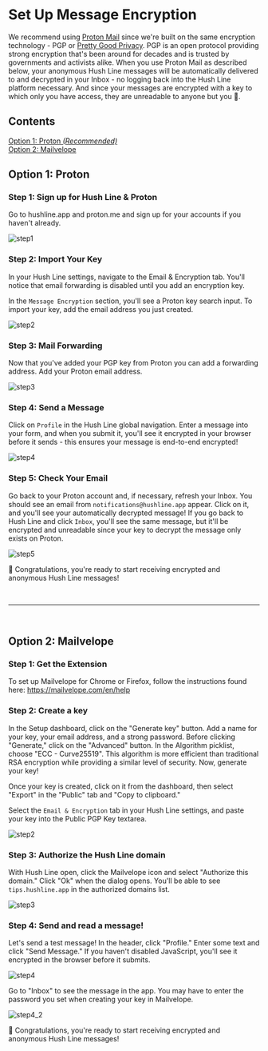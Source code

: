 # Set Up Message Encryption

We recommend using [Proton Mail](https://proton.me) since we're built on the same encryption technology - PGP or [Pretty Good Privacy](https://en.wikipedia.org/wiki/Pretty_Good_Privacy). PGP is an open protocol providing strong encryption that's been around for decades and is trusted by governments and activists alike. When you use Proton Mail as described below, your anonymous Hush Line messages will be automatically delivered to and decrypted in your Inbox - no logging back into the Hush Line platform necessary. And since your messages are encrypted with a key to which only you have access, they are unreadable to anyone but you 💪.

## Contents

[Option 1: Proton _(Recommended)_](#option-1-proton)<br>
[Option 2: Mailvelope](#option-2-mailvelope)

## Option 1: Proton

### Step 1: Sign up for Hush Line & Proton

Go to hushline.app and proton.me and sign up for your accounts if you haven't already.

![step1](https://github.com/user-attachments/assets/ae83a9a5-9dfb-47cb-9b78-9868aee0c2b2)

### Step 2: Import Your Key

In your Hush Line settings, navigate to the Email & Encryption tab. You'll notice that email forwarding is disabled until you add an encryption key.

In the `Message Encryption` section, you'll see a Proton key search input. To import your key, add the email address you just created.

![step2](https://github.com/user-attachments/assets/74df8729-1aea-4925-871b-fd829af3e79f)

### Step 3: Mail Forwarding

Now that you've added your PGP key from Proton you can add a forwarding address. Add your Proton email address.

![step3](https://github.com/user-attachments/assets/32f2f7be-0414-4da4-97cf-2629790ff690)

### Step 4: Send a Message

Click on `Profile` in the Hush Line global navigation. Enter a message into your form, and when you submit it, you'll see it encrypted in your browser before it sends - this ensures your message is end-to-end encrypted!

![step4](https://github.com/user-attachments/assets/b4af8be5-fd9f-4a36-a7c3-3817e6bf6f56)

### Step 5: Check Your Email

Go back to your Proton account and, if necessary, refresh your Inbox. You should see an email from `notifications@hushline.app` appear. Click on it, and you'll see your automatically decrypted message! If you go back to Hush Line and click `Inbox`, you'll see the same message, but it'll be encrypted and unreadable since your key to decrypt the message only exists on Proton.

![step5](https://github.com/user-attachments/assets/0b1dfb8e-21a2-42a7-9018-c63c5fdf3c69)

🎉 Congratulations, you're ready to start receiving encrypted and anonymous Hush Line messages!

<br>

---

<br>

## Option 2: Mailvelope

### Step 1: Get the Extension

To set up Mailvelope for Chrome or Firefox, follow the instructions found here: https://mailvelope.com/en/help

### Step 2: Create a key

In the Setup dashboard, click on the "Generate key" button. Add a name for your key, your email address, and a strong password. Before clicking "Generate," click on the "Advanced" button. In the Algorithm picklist, choose "ECC - Curve25519". This algorithm is more efficient than traditional RSA encryption while providing a similar level of security. Now, generate your key!

Once your key is created, click on it from the dashboard, then select "Export" in the "Public" tab and "Copy to clipboard."

Select the `Email & Encryption` tab in your Hush Line settings, and paste your key into the Public PGP Key textarea.

![step2](https://github.com/user-attachments/assets/f151eeb2-c567-4733-b90a-2fded08f9a55)

### Step 3: Authorize the Hush Line domain

With Hush Line open, click the Mailvelope icon and select "Authorize this domain." Click "Ok" when the dialog opens. You'll be able to see `tips.hushline.app` in the authorized domains list.

![step3](https://github.com/user-attachments/assets/dd5dadbb-5afe-4ac3-a4f2-126f289ce6dc)

### Step 4: Send and read a message!

Let's send a test message! In the header, click "Profile." Enter some text and click "Send Message." If you haven't disabled JavaScript, you'll see it encrypted in the browser before it submits.

![step4](https://github.com/user-attachments/assets/6f4b6c60-a331-4405-a094-46596bea330b)

Go to "Inbox" to see the message in the app. You may have to enter the password you set when creating your key in Mailvelope.

![step4_2](https://github.com/user-attachments/assets/1cd81ba0-4c54-49e4-8352-2008436984fd)

🎉 Congratulations, you're ready to start receiving encrypted and anonymous Hush Line messages!
